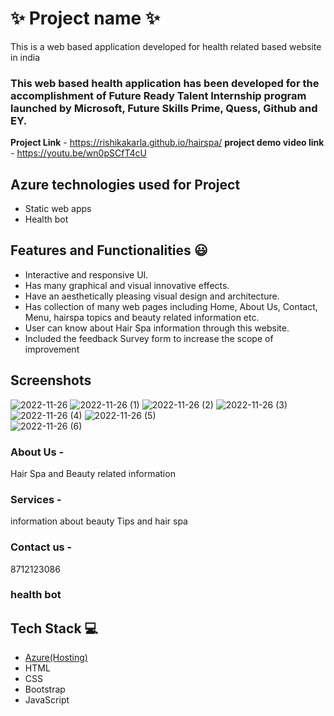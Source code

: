 # ✨  Project name ✨

This is a web based application developed for health related based website in india

### This web based health application has been developed for the accomplishment of Future Ready Talent Internship program launched by Microsoft, Future Skills Prime, Quess, Github and EY.


**Project Link** - https://rishikakarla.github.io/hairspa/
**project demo video link** - https://youtu.be/wn0pSCfT4cU

## Azure technologies used for Project

- Static web apps
- Health bot

## Features and Functionalities 😃

- Interactive and responsive UI.
- Has many graphical and visual innovative effects.
- Have an aesthetically pleasing visual design and architecture.
- Has collection of many web pages including Home, About Us, Contact, Menu, hairspa topics and beauty related information etc.
- User can know about Hair Spa information through this website.
- Included the feedback Survey form to increase the scope of improvement 

## Screenshots
![2022-11-26](https://user-images.githubusercontent.com/113053189/204094119-b17a5f0d-0e55-495d-91f6-0504faf8b2ac.png)
![2022-11-26 (1)](https://user-images.githubusercontent.com/113053189/204094137-0f7bf596-e0e0-49af-a4f6-14b5a860caf7.png)
![2022-11-26 (2)](https://user-images.githubusercontent.com/113053189/204094147-a67abab1-28d3-4694-afac-6e1de1208dca.png)
![2022-11-26 (3)](https://user-images.githubusercontent.com/113053189/204094152-e43233a5-a00c-4bcb-8bbe-f6083adadf5f.png)
![2022-11-26 (4)](https://user-images.githubusercontent.com/113053189/204094204-8387912d-101e-4768-a810-42c8f63a940d.png)
![2022-11-26 (5)](https://user-images.githubusercontent.com/113053189/204094174-f1f76139-cc98-42a8-85c2-01b3f3e68911.png)   
![2022-11-26 (6)](https://user-images.githubusercontent.com/113053189/204094155-d23ca9a8-fd81-40eb-af79-52cfecff0603.png)


### About Us -
Hair Spa and Beauty related information




### Services -
information about beauty Tips and hair spa



### Contact us -
8712123086



### health bot




## Tech Stack 💻

- [Azure(Hosting)](https://azure.microsoft.com/en-in/features/azure-portal/)
- HTML
- CSS
- Bootstrap
- JavaScript
